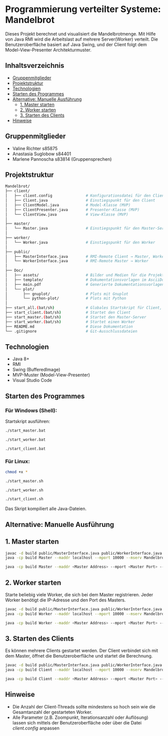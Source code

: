 # Programmierung verteilter Systeme: Mandelbrot

Dieses Projekt berechnet und visualisiert die Mandelbrotmenge. Mit Hilfe von Java RMI wird die Arbeitslast auf mehrere Server(Worker) verteilt. Die Benutzeroberfläche basiert auf Java Swing, und der Client folgt dem Model-View-Presenter Architekturmuster.

## Inhaltsverzeichnis

- [Gruppenmitglieder](#gruppenmitglieder)
- [Projektstruktur](#projektstruktur)
- [Technologien](#technologien)
- [Starten des Programmes](#starten-des-programmes)
- [Alternative: Manuelle Ausführung](#alternative-manuelle-ausführung)
  - [1. Master starten](#1-master-starten)
  - [2. Worker starten](#2-worker-starten)
  - [3. Starten des Clients](#3-starten-des-clients)
- [Hinweise](#hinweise)

## Gruppenmitglieder

- Valine Richter s85875
- Anastasia Suglobow s84401
- Marlene Pannoscha s83814 (Gruppensprechen)

## Projektstruktur

```bash
Mandelbrot/
├── client/
│   ├── client.config               # Konfigurationsdatei für den Client
│   ├── Client.java                 # Einstiegspunkt für den Client
│   ├── ClientModel.java            # Model-Klasse (MVP)
│   ├── ClientPresenter.java        # Presenter-Klasse (MVP)
│   └── ClientView.java             # View-Klasse (MVP)
│
├── master/
│   └── Master.java                 # Einstiegspunkt für den Master-Server
│
├── worker/
│   └── Worker.java                 # Einstiegspunkt für den Worker
│
├── public/
│   ├── MasterInterface.java        # RMI-Remote Client → Master, Worker → Master
│   └── WorkerInterface.java        # RMI-Remote Master → Worker
│
├── Doc/
│   ├── assets/                     # Bilder und Medien für die Projektdokumentation
│   ├── template/                   # Dokumentationsvorlagen im AsciiDoc-Format
│   ├── main.pdf                    # Generierte Dokumentationsvorlagen
│   └── plot/
│       ├── gnuplot/                # Plots mit Gnuplot
│       └── python-plot/            # Plots mit Python
│
├── start_all.(bat/sh)              # Globales Startskript für Client, Master und Worker
├── start_client.(bat/sh)           # Startet den Client
├── start_master.(bat/sh)           # Startet den Master-Server
├── start_worker.(bat/sh)           # Startet einen Worker
├── README.md                       # Diese Dokumentation
└── .gitignore                      # Git-Ausschlussdateien
```

## Technologien

- Java 8+
- RMI
- Swing (BufferedImage)
- MVP-Muster (Model-View-Presenter)
- Visual Studio Code

## Starten des Programmes

### Für Windows (Shell):

Startskript ausführen:

```bash
./start_master.bat
```

```bash
./start_worker.bat
```

```bash
./start_client.bat
```

### Für Linux:

```bash
chmod +x *
```

```bash
./start_master.sh
```

```bash
./start_worker.sh
```

```bash
./start_client.sh
```

Das Skript kompiliert alle Java-Dateien.

## Alternative: Manuelle Ausführung

## 1. Master starten

```bash
javac -d build public/MasterInterface.java public/WorkerInterface.java master/Master.java
java -cp build Master --maddr localhost --mport 10000 --mserv MandelbrotServer
```

```bash
java -cp build Master --maddr <Master Address> --mport <Master Port> --mserv <Master Service>
```

## 2. Worker starten

Starte beliebig viele Worker, die sich bei dem Master registrieren. Jeder Worker benötigt die IP-Adresse und den Port des Masters.

```bash
javac -d build public/MasterInterface.java public/WorkerInterface.java worker/Worker.java
java -cp build Worker --maddr localhost --mport 10000 --mserv MandelbrotServer --waddr localhost
```

```bash
java -cp build Worker --maddr <Master Address> --mport <Master Port> --mserv <Master Service> --waddr <Worker Address>
```

## 3. Starten des Clients

Es können mehrere Clients gestartet werden. Der Client verbindet sich mit dem Master, öffnet die Benutzeroberfläche und startet die Berechnung.

```bash
javac -d build public/MasterInterface.java public/WorkerInterface.java client/*.java
java -cp build Client --maddr localhost --mport 10000 --mserv MandelbrotServer
```

```bash
java -cp build Client --maddr <Master Address> --mport <Master Port> --mserv <Master Service>
```

## Hinweise
- Die Anzahl der Client-Threads sollte mindestens so hoch sein wie die Gesamtanzahl der gestarteten Worker.
- Alle Parameter (z.B. Zoompunkt, Iterationsanzahl oder Auflösung) lassen sich mittels der Benutzeroberfläche oder über die Datei _client.config_ anpassen